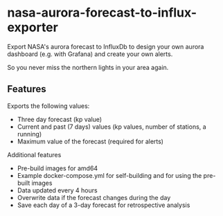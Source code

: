 # nasa-aurora-forecast-to-influx-exporter


Export NASA's aurora forecast to InfluxDb to design your own aurora dashboard (e.g. with Grafana) and create your own alerts.

So you never miss the northern lights in your area again.


## Features

Exports the following values:

* Three day forecast (kp value)
* Current and past (7 days) values ​​(kp values, number of stations, a running)
* Maximum value of the forecast (required for alerts)

Additional features

* Pre-build images for amd64
* Example docker-compose.yml for self-building and for using the pre-built images
* Data updated every 4 hours
* Overwrite data if the forecast changes during the day
* Save each day of a 3-day forecast for retrospective analysis
